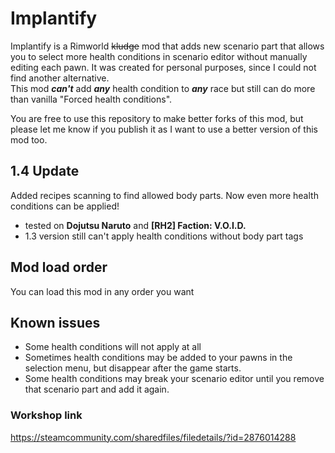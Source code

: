 # Implantify
 
Implantify is a Rimworld ~~kludge~~ mod that adds new scenario part that allows you to select more health conditions in scenario editor without manually editing each pawn. It was created for personal purposes, since I could not find another alternative.  
This mod ***can't*** add ***any*** health condition to ***any*** race but still can do more than vanilla "Forced health conditions".  
  
You are free to use this repository to make better forks of this mod, but please let me know if you publish it as I want to use a better version of this mod too.

## 1.4 Update
Added recipes scanning to find allowed body parts. Now even more health conditions can be applied!
- tested on **Dojutsu Naruto** and **\[RH2\] Faction: V.O.I.D.**
- 1.3 version still can't apply health conditions without body part tags

## Mod load order
You can load this mod in any order you want

## Known issues
- Some health conditions will not apply at all
- Sometimes health conditions may be added to your pawns in the selection menu, but disappear after the game starts.
- Some health conditions may break your scenario editor until you remove that scenario part and add it again.

### Workshop link
https://steamcommunity.com/sharedfiles/filedetails/?id=2876014288
